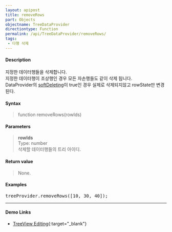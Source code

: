 ```yaml
---
layout: apipost
title: removeRows
part: Objects
objectname: TreeDataProvider
directiontype: Function
permalink: /api/TreeDataProvider/removeRows/
tags:
 - 다행 삭제
---
```



#### Description

 지정한 데이터행들을 삭제합니다.  
 지정한 데이터행이 조상행인 경우 모든 자손행들도 같이 삭제 됩니다.  
 DataProvider의 [softDeleting](/api/types/DataProviderOptions/)이 true인 경우 실제로 삭제되지않고 rowState만 변경된다.  

#### Syntax

> function removeRows(rowIds)  

#### Parameters

> **rowIds**  
> Type: number  
> 삭제할 데이터행들의 트리 아이디.  

#### Return value

> None.  

#### Examples 

<pre class="prettyprint">
treeProvider.removeRows([10, 30, 40]);
</pre>

---

#### Demo Links

* [TreeView Editing](http://demo.realgrid.com/Tree/TreeEditing){:target="_blank"}   